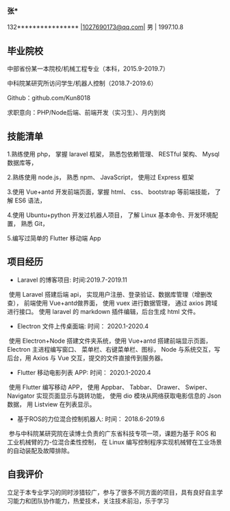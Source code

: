 ### 张* 

132**************** |1027690173@qq.com| 男 | 1997.10.8

## 毕业院校

中部省份某一本院校/机械工程专业（本科，2015.9-2019.7）

中科院某研究所访问学生/机器人控制（2018.7-2019.6）

Github：github.com/Kun8018

求职意向：PHP/Node后端、前端开发（实习生）、月内到岗

## 技能清单

1.熟练使用 php， 掌握 laravel 框架， 熟悉包依赖管理、 RESTful 架构、 Mysql 数据库等，

2.熟练使用 node.js， 熟悉 npm、 JavaScript， 使用过 Express 框架

3.使用 Vue+antd 开发前端页面，掌握 html、 css、 bootstrap 等前端技能， 了解 ES6 语法，

4.使用 Ubuntu+python 开发过机器人项目， 了解 Linux 基本命令、开发环境配置， 熟悉 Git，

5.编写过简单的 Flutter 移动端 App

## 项目经历
 
- Laravel 的博客项目: 时间:2019.7-2019.11

​       使用 Laravel 搭建后端 api， 实现用户注册、登录验证、数据库管理（增删改查）， 前端使用 Vue+antd做界面， 使用 vuex 进行数据管理， 通过 axios 跨域进行接口。 使用 laravel 的 markdown 插件编辑，后台生成 html 文件。

- Electron 文件上传桌面端: 时间： 2020.1-2020.4

​       使用 Electron+Node 搭建文件夹系统，使用 Vue+antd 搭建前端显示页面， Electron 主进程编写窗口、 菜单栏、右键菜单栏、图标， Node 与系统交互，写后台，用 Axios 与 Vue 交互，提交的文件直接传到服务器。

- Flutter 移动电影列表 APP: 时间： 2020.1-2020.4

​       使用 Flutter 编写移动 APP， 使用 Appbar、 Tabbar、 Drawer、 Swiper、 Navigator 实现页面显示与跳转功能， 使用 dio 模块从网络获取电影信息的 Json 数据， 用 Listview 在列表显示。

- 基于ROS的力位混合控制机器人: 时间： 2018.6-2019.6

​       参与中科院某研究院在读博士负责的广东省科技专项一项，课题为基于 ROS 和 工业机械臂的力-位混合柔性控制， 在 Linux 编写控制程序实现机械臂在工业场景的自动装配及故障排除。

## 自我评价 

​       立足于本专业学习的同时涉猎较广，参与了很多不同方面的项目，具有良好自主学习能力和团队协作能力，热爱技术，关注技术前沿，乐于学习
